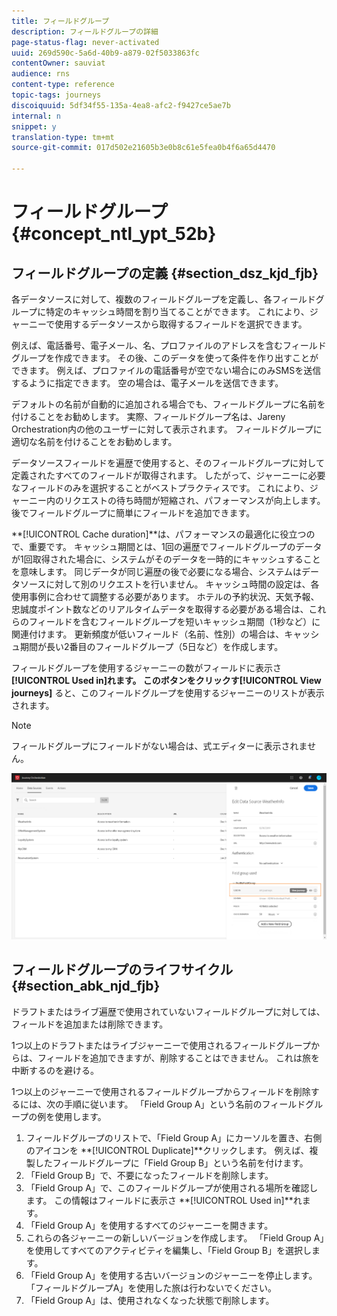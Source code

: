 ```yaml
---
title: フィールドグループ
description: フィールドグループの詳細
page-status-flag: never-activated
uuid: 269d590c-5a6d-40b9-a879-02f5033863fc
contentOwner: sauviat
audience: rns
content-type: reference
topic-tags: journeys
discoiquuid: 5df34f55-135a-4ea8-afc2-f9427ce5ae7b
internal: n
snippet: y
translation-type: tm+mt
source-git-commit: 017d502e21605b3e0b8c61e5fea0b4f6a65d4470

---
```




# フィールドグループ {#concept_ntl_ypt_52b}

## フィールドグループの定義 {#section_dsz_kjd_fjb}

各データソースに対して、複数のフィールドグループを定義し、各フィールドグループに特定のキャッシュ時間を割り当てることができます。 これにより、ジャーニーで使用するデータソースから取得するフィールドを選択できます。

例えば、電話番号、電子メール、名、プロファイルのアドレスを含むフィールドグループを作成できます。 その後、このデータを使って条件を作り出すことができます。 例えば、プロファイルの電話番号が空でない場合にのみSMSを送信するように指定できます。 空の場合は、電子メールを送信できます。

デフォルトの名前が自動的に追加される場合でも、フィールドグループに名前を付けることをお勧めします。 実際、フィールドグループ名は、Jareny Orchestration内の他のユーザーに対して表示されます。 フィールドグループに適切な名前を付けることをお勧めします。

データソースフィールドを遍歴で使用すると、そのフィールドグループに対して定義されたすべてのフィールドが取得されます。 したがって、ジャーニーに必要なフィールドのみを選択することがベストプラクティスです。 これにより、ジャーニー内のリクエストの待ち時間が短縮され、パフォーマンスが向上します。 後でフィールドグループに簡単にフィールドを追加できます。

**[!UICONTROL Cache duration]**は、パフォーマンスの最適化に役立つので、重要です。 キャッシュ期間とは、1回の遍歴でフィールドグループのデータが1回取得された場合に、システムがそのデータを一時的にキャッシュすることを意味します。 同じデータが同じ遍歴の後で必要になる場合、システムはデータソースに対して別のリクエストを行いません。 キャッシュ時間の設定は、各使用事例に合わせて調整する必要があります。 ホテルの予約状況、天気予報、忠誠度ポイント数などのリアルタイムデータを取得する必要がある場合は、これらのフィールドを含むフィールドグループを短いキャッシュ期間（1秒など）に関連付けます。 更新頻度が低いフィールド（名前、性別）の場合は、キャッシュ期間が長い2番目のフィールドグループ（5日など）を作成します。

フィールドグループを使用するジャーニーの数がフィールドに表示さ **[!UICONTROL Used in]**れます。 このボタンをクリックす**[!UICONTROL View journeys]** ると、このフィールドグループを使用するジャーニーのリストが表示されます。

>[!NOTE]
>
>フィールドグループにフィールドがない場合は、式エディターに表示されません。

![](../assets/journey3bis.png)

## フィールドグループのライフサイクル {#section_abk_njd_fjb}

ドラフトまたはライブ遍歴で使用されていないフィールドグループに対しては、フィールドを追加または削除できます。

1つ以上のドラフトまたはライブジャーニーで使用されるフィールドグループからは、フィールドを追加できますが、削除することはできません。 これは旅を中断するのを避ける。

1つ以上のジャーニーで使用されるフィールドグループからフィールドを削除するには、次の手順に従います。 「Field Group A」という名前のフィールドグループの例を使用します。

1. フィールドグループのリストで、「Field Group A」にカーソルを置き、右側のアイコンを **[!UICONTROL Duplicate]**クリックします。 例えば、複製したフィールドグループに「Field Group B」という名前を付けます。
1. 「Field Group B」で、不要になったフィールドを削除します。
1. 「Field Group A」で、このフィールドグループが使用される場所を確認します。 この情報はフィールドに表示さ **[!UICONTROL Used in]**れます。
1. 「Field Group A」を使用するすべてのジャーニーを開きます。
1. これらの各ジャーニーの新しいバージョンを作成します。 「Field Group A」を使用してすべてのアクティビティを編集し、「Field Group B」を選択します。
1. 「Field Group A」を使用する古いバージョンのジャーニーを停止します。 「フィールドグループA」を使用した旅は行わないでください。
1. 「Field Group A」は、使用されなくなった状態で削除します。
